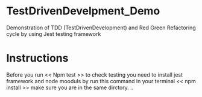 # TestDrivenDevelpment_Demo
Demonstration of TDD (TestDrivenDevelopment) and Red Green Refactoring cycle by using Jest testing framework 
# Instructions 
 Before you run  << Npm test >> to check testing you need to install jest framework and node mooduls by run this command in your terminal << npm install >> make sure you are in the same dirctory. 
..
